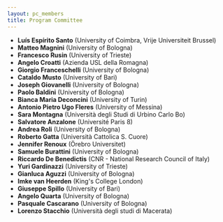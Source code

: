 ```yaml
---
layout: pc_members
title: Program Committee
---
```


- **Luís Espírito Santo** (University of Coimbra, Vrije Universiteit Brussel)  
- **Matteo Magnini** (University of Bologna)  
- **Francesco Rusin** (University of Trieste)  
- **Angelo Croatti** (Azienda USL della Romagna)  
- **Giorgio Franceschelli** (University of Bologna)  
- **Cataldo Musto** (University of Bari)  
- **Joseph Giovanelli** (University of Bologna)  
- **Paolo Baldini** (University of Bologna)  
- **Bianca Maria Deconcini** (University of Turin)  
- **Antonio Pietro Ugo Fleres** (University of Messina)  
- **Sara Montagna** (Università degli Studi di Urbino Carlo Bo)  
- **Salvatore Anzalone** (Université Paris 8)  
- **Andrea Roli** (University of Bologna)  
- **Roberto Gatta** (Università Cattolica S. Cuore)  
- **Jennifer Renoux** (Örebro Universitet)
- **Samuele Burattini** (University of Bologna)
- **Riccardo De Benedictis** (CNR - National Research Council of Italy)  
- **Yuri Gardinazzi** (University of Trieste)  
- **Gianluca Aguzzi** (University of Bologna)  
- **Imke van Heerden** (King's College London)  
- **Giuseppe Spillo** (University of Bari)
- **Angelo Quarta** (University of Bologna)
- **Pasquale Cascarano** (University of Bologna)
- **Lorenzo Stacchio** (Università degli studi di Macerata)
